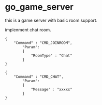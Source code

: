 go_game_server
==============

this is a game server with basic room support.

implenment chat room.

	{
	    "Command" : "CMD_JOINROOM",
	    	"Param":
	        {
	            "RoomType" : "Chat"
	        }
	}

	{
	    "Command" : "CMD_CHAT",
	    	"Param":
	        {
	            "Message" : "xxxxx"
	        }
	}